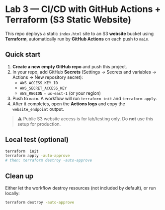 # Lab 3 — CI/CD with GitHub Actions + Terraform (S3 Static Website)

This repo deploys a static `index.html` site to an S3 **website** bucket using **Terraform**, automatically run by **GitHub Actions** on each push to `main`.

## Quick start

1. **Create a new empty GitHub repo** and push this project.
2. In your repo, add GitHub **Secrets** (Settings → Secrets and variables → Actions → New repository secret):
   - `AWS_ACCESS_KEY_ID`
   - `AWS_SECRET_ACCESS_KEY`
   - `AWS_REGION` = `us-east-1` (or your region)
3. Push to `main`. A workflow will run `terraform init` and `terraform apply`.
4. After it completes, open the **Actions logs** and copy the `website_endpoint` output.

> ⚠️ Public S3 website access is for lab/testing only. Do **not** use this setup for production.

## Local test  (optional)

```bash
terraform  init
terraform apply -auto-approve
# then: terraform destroy -auto-approve
```

## Clean up

Either let the workflow destroy resources (not included by default), or run locally:

```bash
terraform destroy -auto-approve
```
